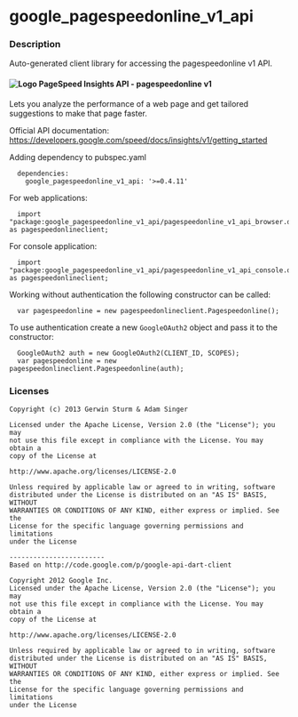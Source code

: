# google_pagespeedonline_v1_api

### Description

Auto-generated client library for accessing the pagespeedonline v1 API.

#### ![Logo](http://www.google.com/images/icons/product/pagespeed-16.png) PageSpeed Insights API - pagespeedonline v1

Lets you analyze the performance of a web page and get tailored suggestions to make that page faster.

Official API documentation: https://developers.google.com/speed/docs/insights/v1/getting_started

Adding dependency to pubspec.yaml

```
  dependencies:
    google_pagespeedonline_v1_api: '>=0.4.11'
```

For web applications:

```
  import "package:google_pagespeedonline_v1_api/pagespeedonline_v1_api_browser.dart" as pagespeedonlineclient;
```

For console application:

```
  import "package:google_pagespeedonline_v1_api/pagespeedonline_v1_api_console.dart" as pagespeedonlineclient;
```

Working without authentication the following constructor can be called:

```
  var pagespeedonline = new pagespeedonlineclient.Pagespeedonline();
```

To use authentication create a new `GoogleOAuth2` object and pass it to the constructor:


```
  GoogleOAuth2 auth = new GoogleOAuth2(CLIENT_ID, SCOPES);
  var pagespeedonline = new pagespeedonlineclient.Pagespeedonline(auth);
```

### Licenses

```
Copyright (c) 2013 Gerwin Sturm & Adam Singer

Licensed under the Apache License, Version 2.0 (the "License"); you may 
not use this file except in compliance with the License. You may obtain a 
copy of the License at

http://www.apache.org/licenses/LICENSE-2.0

Unless required by applicable law or agreed to in writing, software
distributed under the License is distributed on an "AS IS" BASIS, WITHOUT
WARRANTIES OR CONDITIONS OF ANY KIND, either express or implied. See the
License for the specific language governing permissions and limitations 
under the License

------------------------
Based on http://code.google.com/p/google-api-dart-client

Copyright 2012 Google Inc.
Licensed under the Apache License, Version 2.0 (the "License"); you may 
not use this file except in compliance with the License. You may obtain a
copy of the License at

http://www.apache.org/licenses/LICENSE-2.0

Unless required by applicable law or agreed to in writing, software
distributed under the License is distributed on an "AS IS" BASIS, WITHOUT
WARRANTIES OR CONDITIONS OF ANY KIND, either express or implied. See the
License for the specific language governing permissions and limitations 
under the License

```
